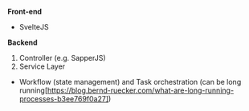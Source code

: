 **Front-end**

- SvelteJS

**Backend**

1. Controller (e.g. SapperJS)
2. Service Layer

- Workflow (state management) and Task orchestration (can be long running[https://blog.bernd-ruecker.com/what-are-long-running-processes-b3ee769f0a27])
